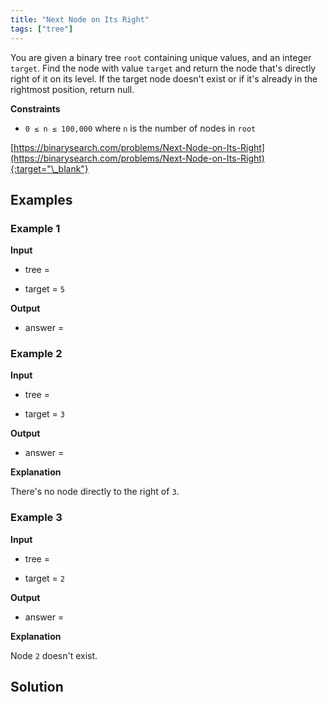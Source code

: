 ```yaml
---
title: "Next Node on Its Right"
tags: ["tree"]
---
```


You are given a binary tree `root` containing unique values, and an integer `target`. Find the node with value `target` and return the node that's directly right of it on its level. If the target node doesn't exist or if it's already in the rightmost position, return null.

**Constraints**

- `0 ≤ n ≤ 100,000` where `n` is the number of nodes in `root`

[https://binarysearch.com/problems/Next-Node-on-Its-Right](https://binarysearch.com/problems/Next-Node-on-Its-Right){:target="\_blank"}

<script src="/assets/js/viz/viz.js"></script>
<script src="/assets/js/viz/lite.render.js"></script>

## Examples

### Example 1

**Input**

- tree =

<div id="example1Tree" style="text-align: center"></div>
<script>
  var viz = new Viz();
  
  viz.renderSVGElement("digraph example1Tree { 0 [label = 1]; C0 [style = invis, width = 0, label = \"\"]; 1 [label = 2]; C1 [style = invis, width = 0, label = \"\"]; 2 [label = 3]; C2 [style = invis, width = 0, label = \"\"]; 3 [label = 4]; C3 [style = invis, width = 0, label = \"\"]; 4 [label = 5]; C4 [style = invis, width = 0, label = \"\"]; 5 [label = 6]; C5 [style = invis, width = 0, label = \"\"]; 6 [label = 7]; C6 [style = invis, width = 0, label = \"\"]; 0 -> 1; 0 -> C0 [style = invis]; 0 -> 2; {rank = same; 1 -> C0 -> 2 [style = invis]}; 1 -> 3; 1 -> C1 [style = invis]; 1 -> 4; {rank = same; 3 -> C1 -> 4 [style = invis]}; 2 -> L2 [style = invis]; 2 -> C2 [style = invis]; 2 -> 5; {rank = same; L2 -> C2 -> 5 [style = invis]}; L2 [style = invis, width = 0, label = \"\"]; 3 -> L3 [style = invis]; 3 -> C3 [style = invis]; 3 -> R3 [style = invis]; {rank = same; L3 -> C3 -> R3 [style = invis]}; L3 [style = invis, width = 0, label = \"\"]; R3 [style = invis, width = 0, label = \"\"]; 4 -> L4 [style = invis]; 4 -> C4 [style = invis]; 4 -> R4 [style = invis]; {rank = same; L4 -> C4 -> R4 [style = invis]}; L4 [style = invis, width = 0, label = \"\"]; R4 [style = invis, width = 0, label = \"\"]; 5 -> 6; 5 -> C5 [style = invis]; 5 -> R5 [style = invis]; {rank = same; 6 -> C5 -> R5 [style = invis]}; R5 [style = invis, width = 0, label = \"\"]; 6 -> L6 [style = invis]; 6 -> C6 [style = invis]; 6 -> R6 [style = invis]; {rank = same; L6 -> C6 -> R6 [style = invis]}; L6 [style = invis, width = 0, label = \"\"]; R6 [style = invis, width = 0, label = \"\"] }")
  .then(function(element) {
    document.getElementById("example1Tree").appendChild(element);
  })
  .catch(error => {
    viz = new Viz();
    console.error(error);
  });
</script>

- target = `5`

**Output**

- answer =

<div id="example1Output" style="text-align: center"></div>
<script>
  var viz = new Viz();
  
  viz.renderSVGElement("digraph example1Output { 0 [label = 6]; C0 [style = invis, width = 0, label = \"\"]; 1 [label = 7]; C1 [style = invis, width = 0, label = \"\"]; 0 -> 1; 0 -> C0 [style = invis]; 0 -> R0 [style = invis]; {rank = same; 1 -> C0 -> R0 [style = invis]}; R0 [style = invis, width = 0, label = \"\"]; 1 -> L1 [style = invis]; 1 -> C1 [style = invis]; 1 -> R1 [style = invis]; {rank = same; L1 -> C1 -> R1 [style = invis]}; L1 [style = invis, width = 0, label = \"\"]; R1 [style = invis, width = 0, label = \"\"] }")
  .then(function(element) {
    document.getElementById("example1Output").appendChild(element);
  })
  .catch(error => {
    viz = new Viz();
    console.error(error);
  });
</script>

### Example 2

**Input**

- tree =

<div id="example2Tree" style="text-align: center"></div>
<script>
  var viz = new Viz();
  
  viz.renderSVGElement("digraph example2Tree { 0 [label = 1]; C0 [style = invis, width = 0, label = \"\"]; 1 [label = 2]; C1 [style = invis, width = 0, label = \"\"]; 2 [label = 3]; C2 [style = invis, width = 0, label = \"\"]; 0 -> 1; 0 -> C0 [style = invis]; 0 -> 2; {rank = same; 1 -> C0 -> 2 [style = invis]}; 1 -> L1 [style = invis]; 1 -> C1 [style = invis]; 1 -> R1 [style = invis]; {rank = same; L1 -> C1 -> R1 [style = invis]}; L1 [style = invis, width = 0, label = \"\"]; R1 [style = invis, width = 0, label = \"\"]; 2 -> L2 [style = invis]; 2 -> C2 [style = invis]; 2 -> R2 [style = invis]; {rank = same; L2 -> C2 -> R2 [style = invis]}; L2 [style = invis, width = 0, label = \"\"]; R2 [style = invis, width = 0, label = \"\"] }")
  .then(function(element) {
    document.getElementById("example2Tree").appendChild(element);
  })
  .catch(error => {
    viz = new Viz();
    console.error(error);
  });
</script>

- target = `3`

**Output**

- answer =

<div id="example2Output" style="text-align: center"></div>
<script>
  var viz = new Viz();
  
  viz.renderSVGElement("digraph example2Output {  }")
  .then(function(element) {
    document.getElementById("example2Output").appendChild(element);
  })
  .catch(error => {
    viz = new Viz();
    console.error(error);
  });
</script>

**Explanation**

There's no node directly to the right of `3`.

### Example 3

**Input**

- tree =

<div id="example3Tree" style="text-align: center"></div>
<script>
  var viz = new Viz();
  
  viz.renderSVGElement("digraph example3Tree { 0 [label = 1]; C0 [style = invis, width = 0, label = \"\"]; 0 -> L0 [style = invis]; 0 -> C0 [style = invis]; 0 -> R0 [style = invis]; {rank = same; L0 -> C0 -> R0 [style = invis]}; L0 [style = invis, width = 0, label = \"\"]; R0 [style = invis, width = 0, label = \"\"] }")
  .then(function(element) {
    document.getElementById("example3Tree").appendChild(element);
  })
  .catch(error => {
    viz = new Viz();
    console.error(error);
  });
</script>

- target = `2`

**Output**

- answer =

<div id="example3Output" style="text-align: center"></div>
<script>
  var viz = new Viz();
  
  viz.renderSVGElement("digraph example3Output {  }")
  .then(function(element) {
    document.getElementById("example3Output").appendChild(element);
  })
  .catch(error => {
    viz = new Viz();
    console.error(error);
  });
</script>

**Explanation**

Node `2` doesn't exist.

## Solution

<script src="https://gist.github.com/yaeba/16da7be5123724fcf6eccc25581cef5a.js?file=Next-Node-on-Its-Right.cpp"></script>
